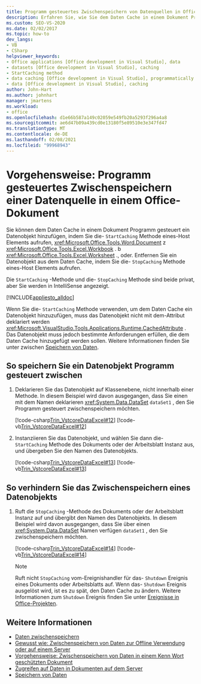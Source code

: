 ```yaml
---
title: Programm gesteuertes Zwischenspeichern von Datenquellen in Office-Dokumenten
description: Erfahren Sie, wie Sie dem Daten Cache in einem Dokument Programm gesteuert ein Datenobjekt hinzufügen können, indem Sie die StartCaching-Methode eines Host Elements aufrufen.
ms.custom: SEO-VS-2020
ms.date: 02/02/2017
ms.topic: how-to
dev_langs:
- VB
- CSharp
helpviewer_keywords:
- Office applications [Office development in Visual Studio], data
- datasets [Office development in Visual Studio], caching
- StartCaching method
- data caching [Office development in Visual Studio], programmatically
- data [Office development in Visual Studio], caching
author: John-Hart
ms.author: johnhart
manager: jmartens
ms.workload:
- office
ms.openlocfilehash: d1e66b587a149c02059e549fb20a5293f296a4a8
ms.sourcegitcommit: ae6d47b09a439cd0e13180f5e89510e3e347fd47
ms.translationtype: MT
ms.contentlocale: de-DE
ms.lasthandoff: 02/08/2021
ms.locfileid: "99968943"
---
```

# <a name="how-to-programmatically-cache-a-data-source-in-an-office-document"></a>Vorgehensweise: Programm gesteuertes Zwischenspeichern einer Datenquelle in einem Office-Dokument
  Sie können dem Daten Cache in einem Dokument Programm gesteuert ein Datenobjekt hinzufügen, indem Sie die- `StartCaching` Methode eines-Host Elements aufrufen, <xref:Microsoft.Office.Tools.Word.Document> z <xref:Microsoft.Office.Tools.Excel.Workbook> . b <xref:Microsoft.Office.Tools.Excel.Worksheet> ., oder. Entfernen Sie ein Datenobjekt aus dem Daten Cache, indem Sie die- `StopCaching` Methode eines-Host Elements aufrufen.

 Die `StartCaching` -Methode und die- `StopCaching` Methode sind beide privat, aber Sie werden in IntelliSense angezeigt.

 [!INCLUDE[appliesto_alldoc](../vsto/includes/appliesto-alldoc-md.md)]

 Wenn Sie die- `StartCaching` Methode verwenden, um dem Daten Cache ein Datenobjekt hinzuzufügen, muss das Datenobjekt nicht mit dem-Attribut deklariert werden <xref:Microsoft.VisualStudio.Tools.Applications.Runtime.CachedAttribute> . Das Datenobjekt muss jedoch bestimmte Anforderungen erfüllen, die dem Daten Cache hinzugefügt werden sollen. Weitere Informationen finden Sie unter zwischen [Speichern von Daten](../vsto/caching-data.md).

## <a name="to-programmatically-cache-a-data-object"></a>So speichern Sie ein Datenobjekt Programm gesteuert zwischen

1. Deklarieren Sie das Datenobjekt auf Klassenebene, nicht innerhalb einer Methode. In diesem Beispiel wird davon ausgegangen, dass Sie einen mit dem Namen deklarieren <xref:System.Data.DataSet> `dataSet1` , den Sie Programm gesteuert zwischenspeichern möchten.

     [!code-csharp[Trin_VstcoreDataExcel#12](../vsto/codesnippet/CSharp/Trin_VstcoreDataExcelCS/Sheet1.cs#12)]
     [!code-vb[Trin_VstcoreDataExcel#12](../vsto/codesnippet/VisualBasic/Trin_VstcoreDataExcelVB/Sheet1.vb#12)]

2. Instanziieren Sie das Datenobjekt, und wählen Sie dann die- `StartCaching` Methode des Dokuments oder der Arbeitsblatt Instanz aus, und übergeben Sie den Namen des Datenobjekts.

     [!code-csharp[Trin_VstcoreDataExcel#13](../vsto/codesnippet/CSharp/Trin_VstcoreDataExcelCS/Sheet1.cs#13)]
     [!code-vb[Trin_VstcoreDataExcel#13](../vsto/codesnippet/VisualBasic/Trin_VstcoreDataExcelVB/Sheet1.vb#13)]

## <a name="to-stop-caching-a-data-object"></a>So verhindern Sie das Zwischenspeichern eines Datenobjekts

1. Ruft die `StopCaching` -Methode des Dokuments oder der Arbeitsblatt Instanz auf und übergibt den Namen des Datenobjekts. In diesem Beispiel wird davon ausgegangen, dass Sie über einen <xref:System.Data.DataSet> Namen verfügen `dataSet1` , den Sie zwischenspeichern möchten.

     [!code-csharp[Trin_VstcoreDataExcel#14](../vsto/codesnippet/CSharp/Trin_VstcoreDataExcelCS/Sheet1.cs#14)]
     [!code-vb[Trin_VstcoreDataExcel#14](../vsto/codesnippet/VisualBasic/Trin_VstcoreDataExcelVB/Sheet1.vb#14)]

    > [!NOTE]
    > Ruft nicht `StopCaching` vom-Ereignishandler für das- `Shutdown` Ereignis eines Dokuments oder Arbeitsblatts auf. Wenn das- `Shutdown` Ereignis ausgelöst wird, ist es zu spät, den Daten Cache zu ändern. Weitere Informationen zum `Shutdown` Ereignis finden Sie unter [Ereignisse in Office-Projekten](../vsto/events-in-office-projects.md).

## <a name="see-also"></a>Weitere Informationen

- [Daten zwischenspeichern](../vsto/caching-data.md)
- [Gewusst wie: Zwischenspeichern von Daten zur Offline Verwendung oder auf einem Server](../vsto/how-to-cache-data-for-use-offline-or-on-a-server.md)
- [Vorgehensweise: Zwischenspeichern von Daten in einem Kenn Wort geschützten Dokument](../vsto/how-to-cache-data-in-a-password-protected-document.md)
- [Zugreifen auf Daten in Dokumenten auf dem Server](../vsto/accessing-data-in-documents-on-the-server.md)
- [Speichern von Daten](../data-tools/save-data-back-to-the-database.md)
